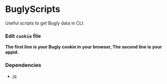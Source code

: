 # BuglyScripts
Useful scripts to get Bugly data in CLI.

### Edit `cookie` file
  **The first line is your Bugly cookie in your browser, The second line is your appid.**
 
### Dependencies
  + jq
